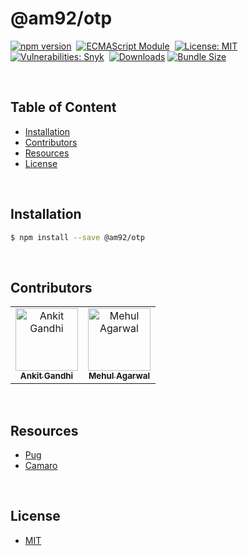 # @am92/otp

[![npm version](https://img.shields.io/npm/v/@am92/otp?style=for-the-badge)](https://www.npmjs.com/package/@am92/otp)&nbsp;
[![ECMAScript Module](https://img.shields.io/badge/ECMAScript-Module%20Only-red?style=for-the-badge)](https://nodejs.org/api/esm.html)&nbsp;
[![License: MIT](https://img.shields.io/npm/l/@am92/otp?color=yellow&style=for-the-badge)](https://opensource.org/licenses/MIT)&nbsp;
[![Vulnerabilities: Snyk](https://img.shields.io/snyk/vulnerabilities/npm/@am92/otp?style=for-the-badge)](https://security.snyk.io/package/npm/@am92%2Fotp)&nbsp;
[![Downloads](https://img.shields.io/npm/dy/@am92/otp?style=for-the-badge)](https://npm-stat.com/charts.html?package=%40m92%2Fotp)
[![Bundle Size](https://img.shields.io/bundlephobia/minzip/@am92/otp?style=for-the-badge)](https://bundlephobia.com/package/@am92/otp)

<br />

## Table of Content
- [Installation](#installation)
- [Contributors](#contributors)
- [Resources](#resources)
- [License](#license)

<br />

## Installation
```bash
$ npm install --save @am92/otp
```
<br />

## Contributors
<table>
  <tbody>
    <tr>
      <td align="center">
        <a href='https://github.com/ankitgandhi452'>
          <img src="https://avatars.githubusercontent.com/u/8692027?s=400&v=4" width="100px;" alt="Ankit Gandhi"/>
          <br />
          <sub><b>Ankit Gandhi</b></sub>
        </a>
      </td>
      <td align="center">
        <a href='https://github.com/agarwalmehul'>
          <img src="https://avatars.githubusercontent.com/u/8692023?s=400&v=4" width="100px;" alt="Mehul Agarwal"/>
          <br />
          <sub><b>Mehul Agarwal</b></sub>
        </a>
      </td>
    </tr>
  </tbody>
</table>

<br />

## Resources
* [Pug](https://www.npmjs.com/package/pug)
* [Camaro](https://www.npmjs.com/package/camaro)

<br />

## License
* [MIT](https://opensource.org/licenses/MIT)


<br />
<br />
